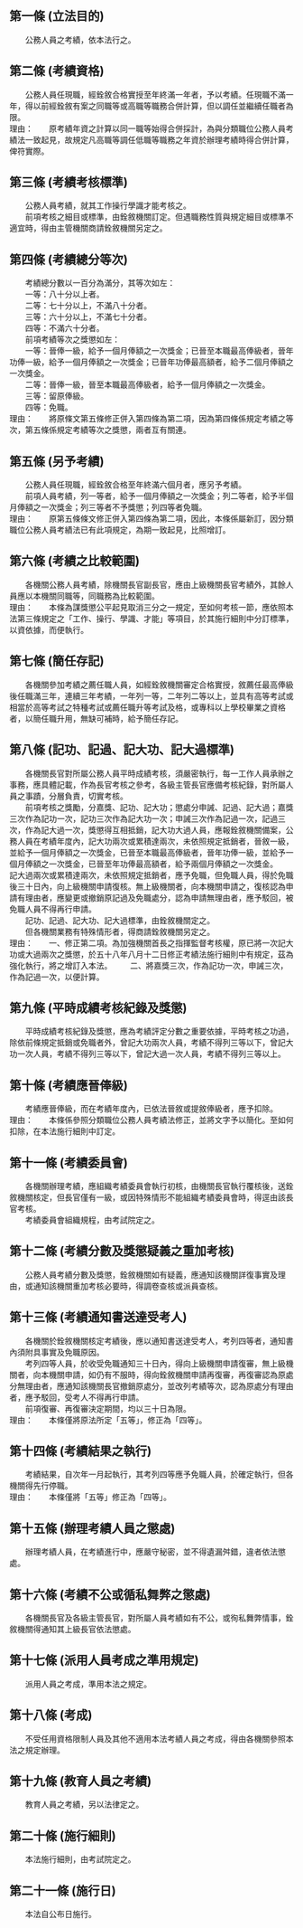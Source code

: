 第一條 (立法目的)
-----------------
　　公務人員之考績，依本法行之。  


第二條 (考績資格)
-----------------
　　公務人員任現職，經銓敘合格實授至年終滿一年者，予以考績。任現職不滿一年，得以前經銓敘有案之同職等或高職等職務合併計算，但以調任並繼續任職者為限。  
理由：　　原考績年資之計算以同一職等始得合併採計，為與分類職位公務人員考績法一致起見，故規定凡高職等調任低職等職務之年資於辦理考績時得合併計算，俾符實際。

第三條 (考績考核標準)
---------------------
　　公務人員考績，就其工作操行學識才能考核之。  
　　前項考核之細目或標準，由銓敘機關訂定。但遇職務性質與規定細目或標準不適宜時，得由主管機關商請銓敘機關另定之。  


第四條 (考績總分等次)
---------------------
　　考績總分數以一百分為滿分，其等次如左：  
　　一等：八十分以上者。  
　　二等：七十分以上，不滿八十分者。  
　　三等：六十分以上，不滿七十分者。  
　　四等：不滿六十分者。  
　　前項考績等次之獎懲如左：  
　　一等：晉俸一級，給予一個月俸額之一次獎金；已晉至本職最高俸級者，晉年功俸一級，給予一個月俸額之一次獎金；已晉年功俸最高額者，給予二個月俸額之一次獎金。  
　　二等：晉俸一級，晉至本職最高俸級者，給予一個月俸額之一次獎金。  
　　三等：留原俸級。  
　　四等：免職。  
理由：　　將原條文第五條修正併入第四條為第二項，因為第四條係規定考績之等次，第五條係規定考績等次之獎懲，兩者互有關連。

第五條 (另予考績)
-----------------
　　公務人員任現職，經銓敘合格至年終滿六個月者，應另予考績。  
　　前項人員考績，列一等者，給予一個月俸額之一次獎金；列二等者，給予半個月俸額之一次獎金；列三等者不予獎懲；列四等者免職。　　  
理由：　　原第五條條文修正併入第四條為第二項，因此，本條係屬新訂，因分類職位公務人員考績法已有此項規定，為期一致起見，比照增訂。

第六條 (考績之比較範圍)
-----------------------
　　各機關公務人員考績，除機關長官副長官，應由上級機關長官考績外，其餘人員應以本機關同職等，同職務為比較範圍。　　 　　  
理由：　　本條為謀獎懲公平起見取消三分之一規定，至如何考核一節，應依照本法第三條規定之「工作、操行、學識、才能」等項目，於其施行細則中分訂標準，以資依據，而便執行。

第七條 (簡任存記)
-----------------
　　各機關參加考績之薦任職人員，如經銓敘機關審定合格實授，敘薦任最高俸級後任職滿三年，連續三年考績，一年列一等，二年列二等以上，並具有高等考試或相當於高等考試之特種考試或薦任職升等考試及格，或專科以上學校畢業之資格者，以簡任職升用，無缺可補時，給予簡任存記。  


第八條 (記功、記過、記大功、記大過標準)
---------------------------------------
　　各機關長官對所屬公務人員平時成績考核，須嚴密執行，每一工作人員承辦之事務，應具體記載，作為長官考核之參考，各級主管長官應備考核紀錄，對所屬人員之事蹟，分層負責，切實考核。  
　　前項考核之獎勵，分嘉獎、記功、記大功；懲處分申誡、記過、記大過；嘉獎三次作為記功一次，記功三次作為記大功一次；申誡三次作為記過一次，記過三次，作為記大過一次，獎懲得互相抵銷，記大功大過人員，應報銓敘機關備案，公務人員在考績年度內，記大功兩次或累積達兩次，未依照規定抵銷者，晉敘一級，並給予一個月俸額之一次獎金，已晉至本職最高俸級者，晉年功俸一級，並給予一個月俸額之一次獎金，已晉至年功俸最高額者，給予兩個月俸額之一次獎金。  
記大過兩次或累積達兩次，未依照規定抵銷者，應予免職，但免職人員，得於免職後三十日內，向上級機關申請復核。無上級機關者，向本機關申請之，復核認為申請有理由者，應變更或撤銷原記過及免職處分，認為申請無理由者，應予駁回，被免職人員不得再行申請。  
　　記功、記過、記大功、記大過標準，由銓敘機關定之。  
　　但各機關業務有特殊情形者，得商請銓敘機關另定之。　　  
理由：　　一、修正第二項。為加強機關首長之指揮監督考核權，原已將一次記大功或大過兩次之獎懲，於五十八年八月十二日修正考績法施行細則中有規定，茲為強化執行，將之增訂入本法。
　　二、將嘉獎三次，作為記功一次，申誡三次，作為記過一次，以便計算。

第九條 (平時成績考核紀錄及獎懲)
-------------------------------
　　平時成績考核紀錄及獎懲，應為考績評定分數之重要依據，平時考核之功過，除依前條規定抵銷或免職者外，曾記大功兩次人員，考績不得列三等以下，曾記大功一次人員，考績不得列三等以下，曾記大過一次人員，考績不得列三等以上。  


第十條 (考績應晉俸級)
---------------------
　　考績應晉俸級，而在考績年度內，已依法晉敘或提敘俸級者，應予扣除。  
理由：　　本條係參照分類職位公務人員考績法修正，並將文字予以簡化。至如何扣除，在本法施行細則中訂定。

第十一條 (考績委員會)
---------------------
　　各機關辦理考績，應組織考績委員會執行初核，由機關長官執行覆核後，送銓敘機關核定，但長官僅有一級，或因特殊情形不能組織考績委員會時，得逕由該長官考核。  
　　考績委員會組織規程，由考試院定之。  


第十二條 (考績分數及獎懲疑義之重加考核)
---------------------------------------
　　公務人員考績分數及獎懲，銓敘機關如有疑義，應通知該機關詳復事實及理由，或通知該機關重加考核必要時，得調卷查核或派員查核。  


第十三條 (考績通知書送達受考人)
-------------------------------
　　各機關於銓敘機關核定考績後，應以通知書送達受考人，考列四等者，通知書內須附具事實及免職原因。  
　　考列四等人員，於收受免職通知三十日內，得向上級機關申請復審，無上級機關者，向本機關申請，如仍有不服時，得向銓敘機關申請再復審，再復審認為原處分無理由者，應通知該機關長官撤銷原處分，並改列考績等次，認為原處分有理由者，應予駁回，受考人不得再行申請。  
　　前項復審、再復審決定期間，均以三十日為限。  
理由：　　本條僅將原法所定「五等」，修正為「四等」。

第十四條 (考績結果之執行)
-------------------------
　　考績結果，自次年一月起執行，其考列四等應予免職人員，於確定執行，但各機關得先行停職。  
理由：　　本條僅將「五等」修正為「四等」。

第十五條 (辦理考績人員之懲處)
-----------------------------
　　辦理考績人員，在考績進行中，應嚴守秘密，並不得遺漏舛錯，違者依法懲處。  


第十六條 (考績不公或循私舞弊之懲處)
-----------------------------------
　　各機關長官及各級主管長官，對所屬人員考績如有不公，或徇私舞弊情事，銓敘機關得通知其上級長官依法懲處。  


第十七條 (派用人員考成之準用規定)
---------------------------------
　　派用人員之考成，準用本法之規定。  


第十八條 (考成)
---------------
　　不受任用資格限制人員及其他不適用本法考績人員之考成，得由各機關參照本法之規定辦理。  


第十九條 (教育人員之考績)
-------------------------
　　教育人員之考績，另以法律定之。  


第二十條 (施行細則)
-------------------
　　本法施行細則，由考試院定之。  


第二十一條 (施行日)
-------------------
　　本法自公布日施行。